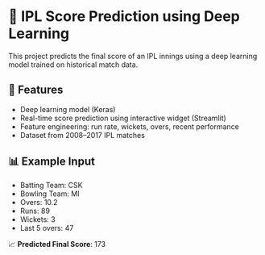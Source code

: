 # 🏏 IPL Score Prediction using Deep Learning

This project predicts the final score of an IPL innings using a deep learning model trained on historical match data.

## 🚀 Features
- Deep learning model (Keras)
- Real-time score prediction using interactive widget (Streamlit)
- Feature engineering: run rate, wickets, overs, recent performance
- Dataset from 2008–2017 IPL matches


## 📊 Example Input
- Batting Team: CSK
- Bowling Team: MI
- Overs: 10.2
- Runs: 89
- Wickets: 3
- Last 5 overs: 47

📈 **Predicted Final Score**: 173


